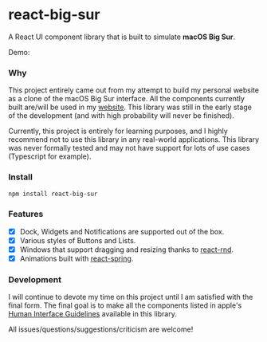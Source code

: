 # react-big-sur

A React UI component library that is built to simulate **macOS Big Sur**.

Demo:

### Why
This project entirely came out from my attempt to build my personal website as a clone of the macOS Big Sur interface. 
All the components currently built are/will be used in my [website](https://joeyonng.github.io/). This library was still
in the early stage of the development (and with high probability will never be finished). 

Currently, this project is entirely for learning purposes, and I highly recommend not to use this library in any 
real-world applications. This library was never formally tested and may not have support for lots of use cases 
(Typescript for example). 

### Install
```bash
npm install react-big-sur
```

### Features
* [X] Dock, Widgets and Notifications are supported out of the box.
* [X] Various styles of Buttons and Lists.
* [X] Windows that support dragging and resizing thanks to [react-rnd](https://github.com/bokuweb/react-rnd).
* [X] Animations built with [react-spring](https://react-spring.io/).

### Development
I will continue to devote my time on this project until I am satisfied with the final form. The final goal is to make
all the components listed in apple's [Human Interface Guidelines](https://developer.apple.com/design/human-interface-guidelines/macos/overview/visual-index/)
available in this library. 

All issues/questions/suggestions/criticism are welcome!